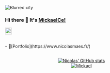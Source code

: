 <img src="https://zupimages.net/up/21/38/0fpg.jpg" alt="Blurred city">
<!-- [![MickaelCe!](https://github.com/MickaelCe/MickaelCe/blob/main/banniere.png)](https://github.com/MickaelCe/) -->

### Hi there 👋 It's [MickaelCe!](https://mickaelc.promo-66.codeur.online/mickaelc/)
<a target="_blank" href="https://www.linkedin.com/in/nicolas-ma%C3%ABs-6a1b571b0/"><img align="center" alt="Saket Prag" width="22px" src="https://cdn.jsdelivr.net/npm/simple-icons@v3/icons/linkedin.svg" /></a>

<br/>
- 📝[Portfolio](https://www.nicolasmaes.fr/)
<br/>
<br/>
<div align="center">

[![Nicolas' GitHub stats](https://github-readme-stats.vercel.app/api?username=Nicolasmaes&theme=synthwave)](https://github.com/Nicolasmaes/github-readme-stats)
  <br>
[![Mickael](https://github-readme-stats.vercel.app/api/top-langs/?username=Nicolasmaes&theme=synthwave&layout=compact)](https://github.com/Nicolasmaes/github-readme-stats)



</div>

